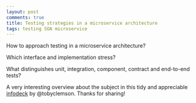 ```yaml
---
layout: post
comments: true
title: Testing strategies in a microservice architecture
tags: testing SOA microservice
---
```


How to approach testing in a microservice architecture?

Which interface and implementation stress?

What distinguishes unit, integration, component, contract and end-to-end tests?

A very interesting overview about the subject in this tidy and
appreciable [infodeck](http://martinfowler.com/articles/microservice-testing/
"infodeck") by @tobyclemson. Thanks for sharing!
